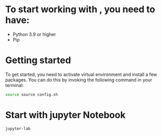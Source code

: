 # To start working with , you need to have:
- Python 3.9 or higher
- Pip

# Getting started
To get started, you need to activate virtual environment and install a few packages.
You can do this by invoking the following command in your terminal:

```bash
source source config.sh
```

# Start with jupyter Notebook
```bash
jupyter-lab
```
